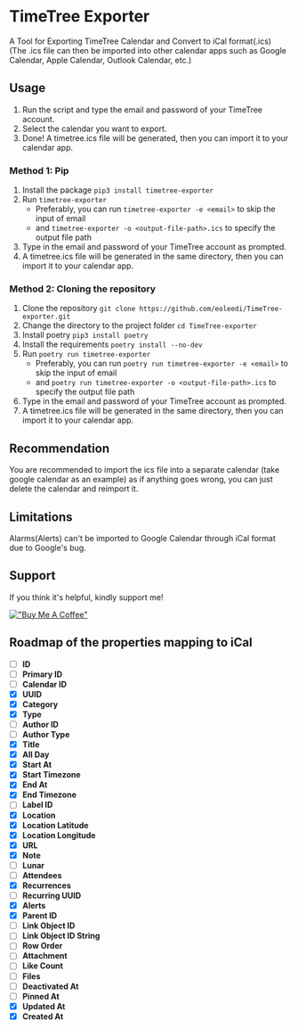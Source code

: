 # TimeTree Exporter

A Tool for Exporting TimeTree Calendar and Convert to iCal format(.ics) \
(The .ics file can then be imported into other calendar apps such as Google Calendar, Apple Calendar, Outlook Calendar, etc.)

## Usage

1. Run the script and type the email and password of your TimeTree account.
2. Select the calendar you want to export.
3. Done! A timetree.ics file will be generated, then you can import it to your calendar app.

### Method 1: Pip

1. Install the package `pip3 install timetree-exporter`
2. Run `timetree-exporter`
   - Preferably, you can run `timetree-exporter -e <email>` to skip the input of email
   - and `timetree-exporter -o <output-file-path>.ics` to specify the output file path
3. Type in the email and password of your TimeTree account as prompted.
4. A timetree.ics file will be generated in the same directory, then you can import it to your calendar app.

### Method 2: Cloning the repository

1. Clone the repository `git clone https://github.com/eoleedi/TimeTree-exporter.git`
2. Change the directory to the project folder `cd TimeTree-exporter`
3. Install poetry `pip3 install poetry`
4. Install the requirements `poetry install --no-dev`
5. Run `poetry run timetree-exporter`
    - Preferably, you can run `poetry run timetree-exporter -e <email>` to skip the input of email
    - and `poetry run timetree-exporter -o <output-file-path>.ics` to specify the output file path
6. Type in the email and password of your TimeTree account as prompted.
7. A timetree.ics file will be generated in the same directory, then you can import it to your calendar app.

## Recommendation

You are recommended to import the ics file into a separate calendar (take google calendar as an example) as if anything goes wrong, you can just delete the calendar and reimport it.

## Limitations

Alarms(Alerts) can't be imported to Google Calendar through iCal format due to Google's bug.

## Support

If you think it's helpful, kindly support me!

[!["Buy Me A Coffee"](https://www.buymeacoffee.com/assets/img/custom_images/orange_img.png)](https://www.buymeacoffee.com/eoleedi)

## Roadmap of the properties mapping to iCal

- [ ] **ID**
- [ ] **Primary ID**
- [ ] **Calendar ID**
- [x] **UUID**
- [x] **Category**
- [x] **Type**
- [ ] **Author ID**
- [ ] **Author Type**
- [x] **Title**
- [x] **All Day**
- [x] **Start At**
- [x] **Start Timezone**
- [x] **End At**
- [x] **End Timezone**
- [ ] **Label ID**
- [x] **Location**
- [x] **Location Latitude**
- [x] **Location Longitude**
- [x] **URL**
- [x] **Note**
- [ ] **Lunar**
- [ ] **Attendees**
- [x] **Recurrences**
- [ ] **Recurring UUID**
- [x] **Alerts**
- [x] **Parent ID**
- [ ] **Link Object ID**
- [ ] **Link Object ID String**
- [ ] **Row Order**
- [ ] **Attachment**
- [ ] **Like Count**
- [ ] **Files**
- [ ] **Deactivated At**
- [ ] **Pinned At**
- [x] **Updated At**
- [x] **Created At**

